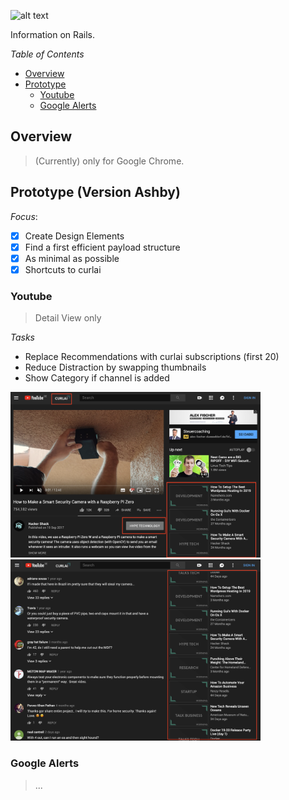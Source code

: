 ![alt text](https://github.com/a6b8/rss-merge-docker/blob/master/images/curlai-logo-black--50.png)

Information on Rails.

*Table of Contents*

- [Overview](#overview)
- [Prototype](#prototype)
  - [Youtube](#youtube)
  - [Google Alerts](#google-alerts)

## Overview

> (Currently) only for Google Chrome. 


## Prototype (Version Ashby)

*Focus*:
- [x] Create Design Elements
- [x] Find a first efficient payload structure
- [x] As minimal as possible
- [x] Shortcuts to curlai

### Youtube
> Detail View only

*Tasks*
- Replace Recommendations with curlai subscriptions (first 20)
- Reduce Distraction by swapping thumbnails
- Show Category if channel is added

<img src="https://github.com/a6b8/curlai/blob/master/images/browser-extension-1.png" alt="alt text" width="400">

<img src="https://github.com/a6b8/curlai/blob/master/images/browser-extension-2.png" alt="alt text" width="400">


### Google Alerts
> ...
